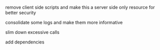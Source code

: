 remove client side scripts and make this a server side only resource for better security

consolidate some logs and make them more informative

slim down excessive calls

add dependencies
